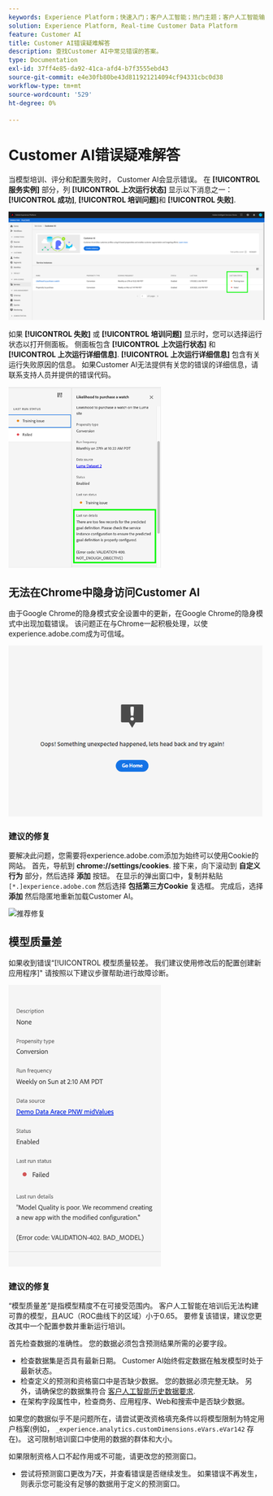 ```yaml
---
keywords: Experience Platform；快速入门；客户人工智能；热门主题；客户人工智能输入；客户人工智能输出；客户人工智能故障诊断；客户人工智能错误
solution: Experience Platform, Real-time Customer Data Platform
feature: Customer AI
title: Customer AI错误疑难解答
description: 查找Customer AI中常见错误的答案。
type: Documentation
exl-id: 37ff4e85-da92-41ca-afd4-b7f3555ebd43
source-git-commit: e4e30fb80be43d811921214094cf94331cbc0d38
workflow-type: tm+mt
source-wordcount: '529'
ht-degree: 0%

---
```


# Customer AI错误疑难解答

当模型培训、评分和配置失败时， Customer AI会显示错误。 在 **[!UICONTROL 服务实例]** 部分，列 **[!UICONTROL 上次运行状态]** 显示以下消息之一： **[!UICONTROL 成功]**, **[!UICONTROL 培训问题]**&#x200B;和 **[!UICONTROL 失败]**.

![上次运行状态](./images/errors/last-run-status.png)

如果 **[!UICONTROL 失败]** 或 **[!UICONTROL 培训问题]** 显示时，您可以选择运行状态以打开侧面板。 侧面板包含 **[!UICONTROL 上次运行状态]** 和 **[!UICONTROL 上次运行详细信息]**. **[!UICONTROL 上次运行详细信息]** 包含有关运行失败原因的信息。 如果Customer AI无法提供有关您的错误的详细信息，请联系支持人员并提供的错误代码。

<img src="./images/errors/last-run-details.png" width="300" /><br />

## 无法在Chrome中隐身访问Customer AI

由于Google Chrome的隐身模式安全设置中的更新，在Google Chrome的隐身模式中出现加载错误。 该问题正在与Chrome一起积极处理，以使experience.adobe.com成为可信域。

<img src="./images/errors/error.PNG" width="500" /><br />

### 建议的修复

要解决此问题，您需要将experience.adobe.com添加为始终可以使用Cookie的网站。 首先，导航到 **chrome://settings/cookies**. 接下来，向下滚动到 **自定义行为** 部分，然后选择 **添加** 按钮。 在显示的弹出窗口中，复制并粘贴 `[*.]experience.adobe.com` 然后选择 **包括第三方Cookie** 复选框。 完成后，选择 **添加** 然后隐匿地重新加载Customer AI。

![推荐修复](./images/errors/cookies2.gif)

## 模型质量差

如果收到错误“[!UICONTROL 模型质量较差。 我们建议使用修改后的配置创建新应用程序]&quot; 请按照以下建议步骤帮助进行故障诊断。

<img src="./images/errors/model-quality.png" width="300" /><br />

### 建议的修复

“模型质量差”是指模型精度不在可接受范围内。 客户人工智能在培训后无法构建可靠的模型，且AUC（ROC曲线下的区域）小于0.65。 要修复该错误，建议您更改其中一个配置参数并重新运行培训。

首先检查数据的准确性。 您的数据必须包含预测结果所需的必要字段。

- 检查数据集是否具有最新日期。 Customer AI始终假定数据在触发模型时处于最新状态。
- 检查定义的预测和资格窗口中是否缺少数据。 您的数据必须完整无缺。 另外，请确保您的数据集符合 [客户人工智能历史数据要求](./input-output.md#data-requirements).
- 在架构字段属性中，检查商务、应用程序、Web和搜索中是否缺少数据。

如果您的数据似乎不是问题所在，请尝试更改资格填充条件以将模型限制为特定用户档案(例如， `_experience.analytics.customDimensions.eVars.eVar142` 存在)。 这可限制培训窗口中使用的数据的群体和大小。

如果限制资格人口不起作用或不可能，请更改您的预测窗口。

- 尝试将预测窗口更改为7天，并查看错误是否继续发生。 如果错误不再发生，则表示您可能没有足够的数据用于定义的预测窗口。
